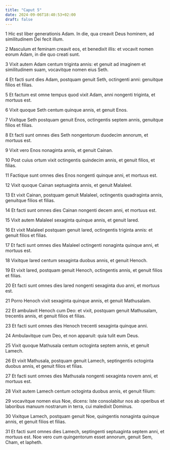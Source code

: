 ```yaml
---
title: "Caput 5"
date: 2024-09-06T18:40:53+02:00
draft: false
---
```




1 Hic est liber generationis Adam. In die, qua creavit Deus hominem, ad similitudinem Dei fecit illum.

2 Masculum et feminam creavit eos, et benedixit illis: et vocavit nomen eorum Adam, in die quo creati sunt.

3 Vixit autem Adam centum triginta annis: et genuit ad imaginem et similitudinem suam, vocavitque nomen eius Seth.

4 Et facti sunt dies Adam, postquam genuit Seth, octingenti anni: genuitque filios et filias.

5 Et factum est omne tempus quod vixit Adam, anni nongenti triginta, et mortuus est.

6 Vixit quoque Seth centum quinque annis, et genuit Enos.

7 Vixitque Seth postquam genuit Enos, octingentis septem annis, genuitque filios et filias.

8 Et facti sunt omnes dies Seth nongentorum duodecim annorum, et mortuus est.

9 Vixit vero Enos nonaginta annis, et genuit Cainan.

10 Post cuius ortum vixit octingentis quindecim annis, et genuit filios, et filias.

11 Factique sunt omnes dies Enos nongenti quinque anni, et mortuus est.

12 Vixit quoque Cainan septuaginta annis, et genuit Malaleel.

13 Et vixit Cainan, postquam genuit Malaleel, octingentis quadraginta annis, genuitque filios et filias.

14 Et facti sunt omnes dies Cainan nongenti decem anni, et mortuus est.

15 Vixit autem Malaleel sexaginta quinque annis, et genuit Iared.

16 Et vixit Malaleel postquam genuit Iared, octingentis triginta annis: et genuit filios et filias.

17 Et facti sunt omnes dies Malaleel octingenti nonaginta quinque anni, et mortuus est.

18 Vixitque Iared centum sexaginta duobus annis, et genuit Henoch.

19 Et vixit Iared, postquam genuit Henoch, octingentis annis, et genuit filios et filias.

20 Et facti sunt omnes dies Iared nongenti sexaginta duo anni, et mortuus est.

21 Porro Henoch vixit sexaginta quinque annis, et genuit Mathusalam.

22 Et ambulavit Henoch cum Deo: et vixit, postquam genuit Mathusalam, trecentis annis, et genuit filios et filias.

23 Et facti sunt omnes dies Henoch trecenti sexaginta quinque anni.

24 Ambulavitque cum Deo, et non apparuit: quia tulit eum Deus.

25 Vixit quoque Mathusala centum octoginta septem annis, et genuit Lamech.

26 Et vixit Mathusala, postquam genuit Lamech, septingentis octoginta duobus annis, et genuit filios et filias.

27 Et facti sunt omnes dies Mathusala nongenti sexaginta novem anni, et mortuus est.

28 Vixit autem Lamech centum octoginta duobus annis, et genuit filium:

29 vocavitque nomen eius Noe, dicens: Iste consolabitur nos ab operibus et laboribus manuum nostrarum in terra, cui maledixit Dominus.

30 Vixitque Lamech, postquam genuit Noe, quingentis nonaginta quinque annis, et genuit filios et filias.

31 Et facti sunt omnes dies Lamech, septingenti septuaginta septem anni, et mortuus est. Noe vero cum quingentorum esset annorum, genuit Sem, Cham, et Iapheth.

